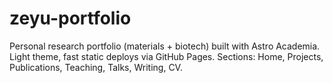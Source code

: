 # zeyu-portfolio
Personal research portfolio (materials + biotech) built with Astro Academia. Light theme, fast static deploys via GitHub Pages. Sections: Home, Projects, Publications, Teaching, Talks, Writing, CV.
